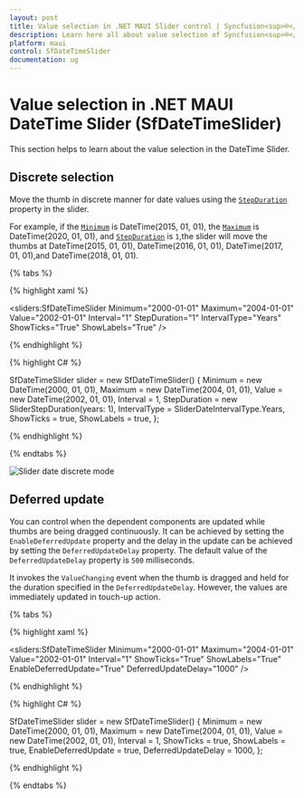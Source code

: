 ```yaml
---
layout: post
title: Value selection in .NET MAUI Slider control | Syncfusion<sup>®</sup>
description: Learn here all about value selection of Syncfusion<sup>®</sup> .NET MAUI Slider (SfDateTimeSlider) control and more.
platform: maui
control: SfDateTimeSlider
documentation: ug
---
```


# Value selection in .NET MAUI DateTime Slider (SfDateTimeSlider)

This section helps to learn about the value selection in the DateTime Slider.

## Discrete selection

Move the thumb in discrete manner for date values using the [`StepDuration`](https://help.syncfusion.com/cr/maui/Syncfusion.Maui.Sliders.SfDateTimeSlider.html#Syncfusion_Maui_Sliders_SfDateTimeSlider_StepDuration) property in the slider.

For example, if the [`Minimum`](https://help.syncfusion.com/cr/maui/Syncfusion.Maui.Sliders.RangeView-1.html#Syncfusion_Maui_Sliders_RangeView_1_Minimum) is DateTime(2015, 01, 01), the [`Maximum`](https://help.syncfusion.com/cr/maui/Syncfusion.Maui.Sliders.RangeView-1.html#Syncfusion_Maui_Sliders_RangeView_1_Maximum) is DateTime(2020, 01, 01), and [`StepDuration`](https://help.syncfusion.com/cr/maui/Syncfusion.Maui.Sliders.SfDateTimeSlider.html#Syncfusion_Maui_Sliders_SfDateTimeSlider_StepDuration) is `1`,the slider will move the thumbs at DateTime(2015, 01, 01), DateTime(2016, 01, 01), DateTime(2017, 01, 01),and DateTime(2018, 01, 01).

{% tabs %}

{% highlight xaml %}

<sliders:SfDateTimeSlider Minimum="2000-01-01"
                          Maximum="2004-01-01"
                          Value="2002-01-01"
                          Interval="1"
                          StepDuration="1"
                          IntervalType="Years"
                          ShowTicks="True"
                          ShowLabels="True" />

{% endhighlight %}

{% highlight C# %}

SfDateTimeSlider slider = new SfDateTimeSlider()
{
    Minimum = new DateTime(2000, 01, 01),
    Maximum = new DateTime(2004, 01, 01),
    Value = new DateTime(2002, 01, 01),
    Interval = 1,
    StepDuration = new SliderStepDuration(years: 1),
    IntervalType = SliderDateIntervalType.Years,
    ShowTicks = true,
    ShowLabels = true,
};

{% endhighlight %}

{% endtabs %}

![Slider date discrete mode](images/selection/step-duration.gif)

## Deferred update

You can control when the dependent components are updated while thumbs are being dragged continuously. It can be achieved by setting the `EnableDeferredUpdate` property and the delay in the update can be achieved by setting the `DeferredUpdateDelay` property. The default value of the `DeferredUpdateDelay` property is `500` milliseconds.

It invokes the `ValueChanging` event when the thumb is dragged and held for the duration specified in the `DeferredUpdateDelay`. However, the values are immediately updated in touch-up action.

{% tabs %}

{% highlight xaml %}

<sliders:SfDateTimeSlider Minimum="2000-01-01"
                          Maximum="2004-01-01"
                          Value="2002-01-01"
                          Interval="1"
                          ShowTicks="True"
                          ShowLabels="True"
                          EnableDeferredUpdate="True"
                          DeferredUpdateDelay="1000" />

{% endhighlight %}

{% highlight C# %}

SfDateTimeSlider slider = new SfDateTimeSlider()
{
    Minimum = new DateTime(2000, 01, 01),
    Maximum = new DateTime(2004, 01, 01),
    Value = new DateTime(2002, 01, 01),
    Interval = 1,
    ShowTicks = true,
    ShowLabels = true,
    EnableDeferredUpdate = true,
    DeferredUpdateDelay = 1000,
};

{% endhighlight %}

{% endtabs %}